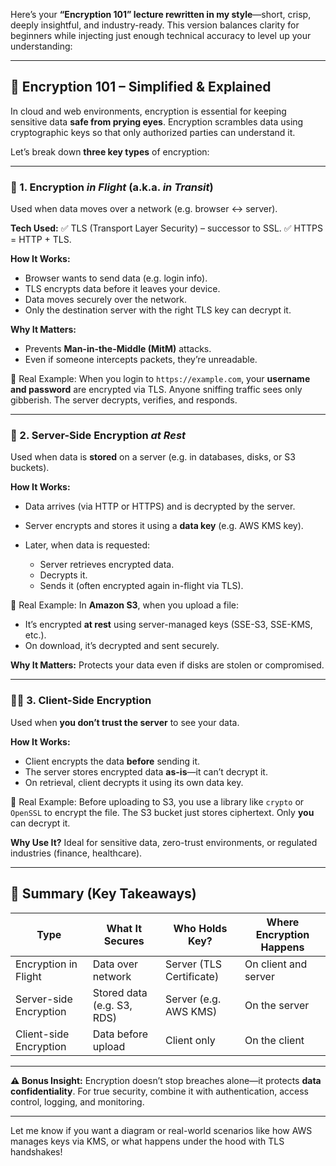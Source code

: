 Here’s your **“Encryption 101” lecture rewritten in my style**—short, crisp, deeply insightful, and industry-ready. This version balances clarity for beginners while injecting just enough technical accuracy to level up your understanding:

---

## 🔐 Encryption 101 – Simplified & Explained

In cloud and web environments, encryption is essential for keeping sensitive data **safe from prying eyes**. Encryption scrambles data using cryptographic keys so that only authorized parties can understand it.

Let’s break down **three key types** of encryption:

---

### 🚀 1. Encryption *in Flight* (a.k.a. *in Transit*)

Used when data moves over a network (e.g. browser ↔ server).

**Tech Used:**
✅ TLS (Transport Layer Security) – successor to SSL.
✅ HTTPS = HTTP + TLS.

**How It Works:**

* Browser wants to send data (e.g. login info).
* TLS encrypts data before it leaves your device.
* Data moves securely over the network.
* Only the destination server with the right TLS key can decrypt it.

**Why It Matters:**

* Prevents **Man-in-the-Middle (MitM)** attacks.
* Even if someone intercepts packets, they’re unreadable.

🧠 Real Example:
When you login to `https://example.com`, your **username and password** are encrypted via TLS. Anyone sniffing traffic sees only gibberish. The server decrypts, verifies, and responds.

---

### 🏢 2. Server-Side Encryption *at Rest*

Used when data is **stored** on a server (e.g. in databases, disks, or S3 buckets).

**How It Works:**

* Data arrives (via HTTP or HTTPS) and is decrypted by the server.
* Server encrypts and stores it using a **data key** (e.g. AWS KMS key).
* Later, when data is requested:

  * Server retrieves encrypted data.
  * Decrypts it.
  * Sends it (often encrypted again in-flight via TLS).

🧠 Real Example:
In **Amazon S3**, when you upload a file:

* It’s encrypted **at rest** using server-managed keys (SSE-S3, SSE-KMS, etc.).
* On download, it’s decrypted and sent securely.

**Why It Matters:**
Protects your data even if disks are stolen or compromised.

---

### 🧍‍♂️ 3. Client-Side Encryption

Used when **you don’t trust the server** to see your data.

**How It Works:**

* Client encrypts the data **before** sending it.
* The server stores encrypted data **as-is**—it can’t decrypt it.
* On retrieval, client decrypts it using its own data key.

🧠 Real Example:
Before uploading to S3, you use a library like `crypto` or `OpenSSL` to encrypt the file. The S3 bucket just stores ciphertext. Only **you** can decrypt it.

**Why Use It?**
Ideal for sensitive data, zero-trust environments, or regulated industries (finance, healthcare).

---

## 🔑 Summary (Key Takeaways)

| Type                   | What It Secures            | Who Holds Key?           | Where Encryption Happens |
| ---------------------- | -------------------------- | ------------------------ | ------------------------ |
| Encryption in Flight   | Data over network          | Server (TLS Certificate) | On client and server     |
| Server-side Encryption | Stored data (e.g. S3, RDS) | Server (e.g. AWS KMS)    | On the server            |
| Client-side Encryption | Data before upload         | Client only              | On the client            |

---

**⚠️ Bonus Insight:**
Encryption doesn’t stop breaches alone—it protects **data confidentiality**. For true security, combine it with authentication, access control, logging, and monitoring.

---

Let me know if you want a diagram or real-world scenarios like how AWS manages keys via KMS, or what happens under the hood with TLS handshakes!
